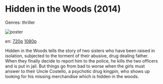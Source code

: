 # Hidden in the Woods (2014)

Genres: thriller

![poster](http://image.tmdb.org/t/p/w500/zhHM8EAQFMwImrZUca7tptHgFpN.jpg)

en:
  [720p](magnet:?xt=urn:btih:BE226F3006233F9A04AF22CA90EB61FC42C27495&tr=udp://glotorrents.pw:6969/announce&tr=udp://tracker.opentrackr.org:1337/announce&tr=udp://torrent.gresille.org:80/announce&tr=udp://tracker.openbittorrent.com:80&tr=udp://tracker.coppersurfer.tk:6969&tr=udp://tracker.leechers-paradise.org:6969&tr=udp://p4p.arenabg.ch:1337&tr=udp://tracker.internetwarriors.net:1337)
  [1080p](magnet:?xt=urn:btih:1D2D10B4BF18EE7D5E1B3607BF4E50D3CDC2C954&tr=udp://glotorrents.pw:6969/announce&tr=udp://tracker.opentrackr.org:1337/announce&tr=udp://torrent.gresille.org:80/announce&tr=udp://tracker.openbittorrent.com:80&tr=udp://tracker.coppersurfer.tk:6969&tr=udp://tracker.leechers-paradise.org:6969&tr=udp://p4p.arenabg.ch:1337&tr=udp://tracker.internetwarriors.net:1337)
  


Hidden in the Woods tells the story of two sisters who have been raised in isolation, subjected to the torment of their abusive, drug dealing father. When they finally decide to report him to the police, he kills the two officers and is put in jail. But things go from bad to worse when the girls must answer to their Uncle Costello, a psychotic drug kingpin, who shows up looking for his missing merchandise which is hidden in the woods.